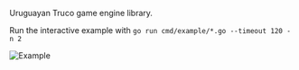 Uruguayan Truco game engine library.

Run the interactive example with `go run cmd/example/*.go --timeout 120 -n 2`

![Example](https://i.imgur.com/cPKwdlQ.png "Example")